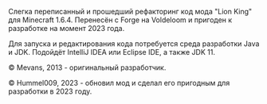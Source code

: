 Слегка переписанный и прошедший рефакторинг код мода "Lion King" для Minecraft 1.6.4. Перенесён с Forge на Voldeloom и пригоден к разработке на момент 2023 года.

Для запуска и редактирования кода потребуется среда разработки Java и JDK. Подойдёт IntelliJ IDEA или Eclipse IDE, а также JDK 11.

© Mevans, 2013 - оригинальный разработчик.

© Hummel009, 2023 - обновил мод и сделал его пригодным для разработки в 2023 году.

